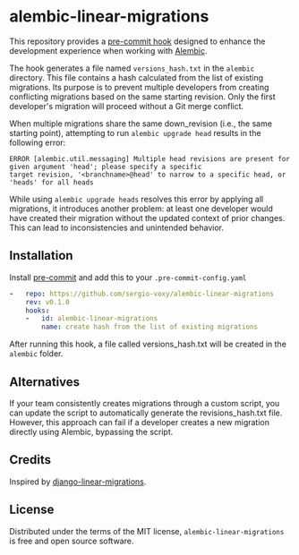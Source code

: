 # alembic-linear-migrations

This repository provides a [pre-commit hook](https://github.com/pre-commit/pre-commit) designed to enhance the 
development experience when working with [Alembic](https://alembic.sqlalchemy.org/).

The hook generates a file named `versions_hash.txt` in the `alembic` directory. This file contains a hash calculated
from the list of existing migrations. Its purpose is to prevent multiple developers from creating conflicting migrations
based on the same starting revision. Only the first developer's migration will proceed without a Git merge conflict.

When multiple migrations share the same down_revision (i.e., the same starting point), attempting to
run `alembic upgrade head` results in the following error:

```
ERROR [alembic.util.messaging] Multiple head revisions are present for given argument 'head'; please specify a specific 
target revision, '<branchname>@head' to narrow to a specific head, or 'heads' for all heads
```

While using `alembic upgrade heads` resolves this error by applying all migrations, it introduces another problem: at
least one developer would have created their migration without the updated context of prior changes. This can lead to
inconsistencies and unintended behavior.

## Installation
Install [pre-commit](https://github.com/pre-commit/pre-commit) and add this to your `.pre-commit-config.yaml`

```yaml
-   repo: https://github.com/sergio-voxy/alembic-linear-migrations
    rev: v0.1.0
    hooks:
    -   id: alembic-linear-migrations
        name: create hash from the list of existing migrations
```

After running this hook, a file called versions_hash.txt will be created in the `alembic` folder.

## Alternatives

If your team consistently creates migrations through a custom script, you can update the script to automatically
generate the revisions_hash.txt file. However, this approach can fail if a developer creates a new migration directly
using Alembic, bypassing the script.

## Credits
Inspired by [django-linear-migrations](https://adamj.eu/tech/2020/12/10/introducing-django-linear-migrations/).

## License
Distributed under the terms of the MIT license, `alembic-linear-migrations` is free and open source software.
